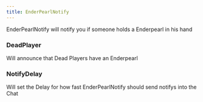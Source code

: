 ```yaml
---
title: EnderPearlNotify
---
```

EnderPearlNotify will notify you if someone holds a Enderpearl in his hand

### DeadPlayer
Will announce that Dead Players have an Enderpearl

### NotifyDelay
Will set the Delay for how fast EnderPearlNotify should send notifys into the Chat